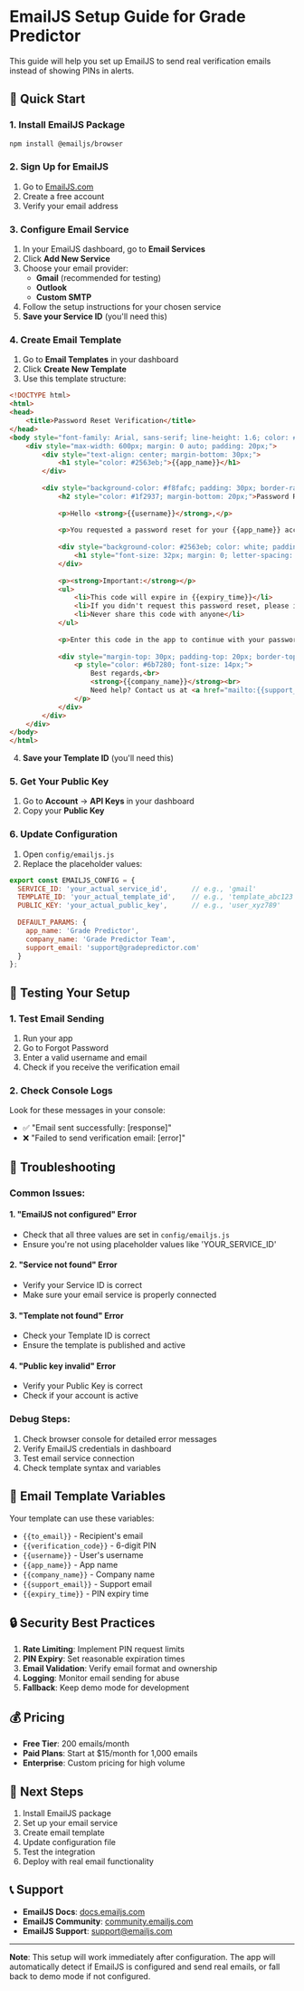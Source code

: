 # EmailJS Setup Guide for Grade Predictor

This guide will help you set up EmailJS to send real verification emails instead of showing PINs in alerts.

## 🚀 Quick Start

### 1. Install EmailJS Package
```bash
npm install @emailjs/browser
```

### 2. Sign Up for EmailJS
1. Go to [EmailJS.com](https://www.emailjs.com/)
2. Create a free account
3. Verify your email address

### 3. Configure Email Service
1. In your EmailJS dashboard, go to **Email Services**
2. Click **Add New Service**
3. Choose your email provider:
   - **Gmail** (recommended for testing)
   - **Outlook**
   - **Custom SMTP**
4. Follow the setup instructions for your chosen service
5. **Save your Service ID** (you'll need this)

### 4. Create Email Template
1. Go to **Email Templates** in your dashboard
2. Click **Create New Template**
3. Use this template structure:

```html
<!DOCTYPE html>
<html>
<head>
    <title>Password Reset Verification</title>
</head>
<body style="font-family: Arial, sans-serif; line-height: 1.6; color: #333;">
    <div style="max-width: 600px; margin: 0 auto; padding: 20px;">
        <div style="text-align: center; margin-bottom: 30px;">
            <h1 style="color: #2563eb;">{{app_name}}</h1>
        </div>
        
        <div style="background-color: #f8fafc; padding: 30px; border-radius: 10px;">
            <h2 style="color: #1f2937; margin-bottom: 20px;">Password Reset Verification</h2>
            
            <p>Hello <strong>{{username}}</strong>,</p>
            
            <p>You requested a password reset for your {{app_name}} account. To continue with the password reset process, please use the verification code below:</p>
            
            <div style="background-color: #2563eb; color: white; padding: 20px; border-radius: 8px; text-align: center; margin: 30px 0;">
                <h1 style="font-size: 32px; margin: 0; letter-spacing: 5px;">{{verification_code}}</h1>
            </div>
            
            <p><strong>Important:</strong></p>
            <ul>
                <li>This code will expire in {{expiry_time}}</li>
                <li>If you didn't request this password reset, please ignore this email</li>
                <li>Never share this code with anyone</li>
            </ul>
            
            <p>Enter this code in the app to continue with your password reset.</p>
            
            <div style="margin-top: 30px; padding-top: 20px; border-top: 1px solid #e5e7eb;">
                <p style="color: #6b7280; font-size: 14px;">
                    Best regards,<br>
                    <strong>{{company_name}}</strong><br>
                    Need help? Contact us at <a href="mailto:{{support_email}}">{{support_email}}</a>
                </p>
            </div>
        </div>
    </div>
</body>
</html>
```

4. **Save your Template ID** (you'll need this)

### 5. Get Your Public Key
1. Go to **Account** → **API Keys** in your dashboard
2. Copy your **Public Key**

### 6. Update Configuration
1. Open `config/emailjs.js`
2. Replace the placeholder values:

```javascript
export const EMAILJS_CONFIG = {
  SERVICE_ID: 'your_actual_service_id',      // e.g., 'gmail'
  TEMPLATE_ID: 'your_actual_template_id',    // e.g., 'template_abc123'
  PUBLIC_KEY: 'your_actual_public_key',      // e.g., 'user_xyz789'
  
  DEFAULT_PARAMS: {
    app_name: 'Grade Predictor',
    company_name: 'Grade Predictor Team',
    support_email: 'support@gradepredictor.com'
  }
};
```

## 🔧 Testing Your Setup

### 1. Test Email Sending
1. Run your app
2. Go to Forgot Password
3. Enter a valid username and email
4. Check if you receive the verification email

### 2. Check Console Logs
Look for these messages in your console:
- ✅ "Email sent successfully: [response]"
- ❌ "Failed to send verification email: [error]"

## 🚨 Troubleshooting

### Common Issues:

#### 1. "EmailJS not configured" Error
- Check that all three values are set in `config/emailjs.js`
- Ensure you're not using placeholder values like 'YOUR_SERVICE_ID'

#### 2. "Service not found" Error
- Verify your Service ID is correct
- Make sure your email service is properly connected

#### 3. "Template not found" Error
- Check your Template ID is correct
- Ensure the template is published and active

#### 4. "Public key invalid" Error
- Verify your Public Key is correct
- Check if your account is active

### Debug Steps:
1. Check browser console for detailed error messages
2. Verify EmailJS credentials in dashboard
3. Test email service connection
4. Check template syntax and variables

## 📧 Email Template Variables

Your template can use these variables:
- `{{to_email}}` - Recipient's email
- `{{verification_code}}` - 6-digit PIN
- `{{username}}` - User's username
- `{{app_name}}` - App name
- `{{company_name}}` - Company name
- `{{support_email}}` - Support email
- `{{expiry_time}}` - PIN expiry time

## 🔒 Security Best Practices

1. **Rate Limiting**: Implement PIN request limits
2. **PIN Expiry**: Set reasonable expiration times
3. **Email Validation**: Verify email format and ownership
4. **Logging**: Monitor email sending for abuse
5. **Fallback**: Keep demo mode for development

## 💰 Pricing

- **Free Tier**: 200 emails/month
- **Paid Plans**: Start at $15/month for 1,000 emails
- **Enterprise**: Custom pricing for high volume

## 🎯 Next Steps

1. Install EmailJS package
2. Set up your email service
3. Create email template
4. Update configuration file
5. Test the integration
6. Deploy with real email functionality

## 📞 Support

- **EmailJS Docs**: [docs.emailjs.com](https://docs.emailjs.com/)
- **EmailJS Community**: [community.emailjs.com](https://community.emailjs.com/)
- **EmailJS Support**: support@emailjs.com

---

**Note**: This setup will work immediately after configuration. The app will automatically detect if EmailJS is configured and send real emails, or fall back to demo mode if not configured.
